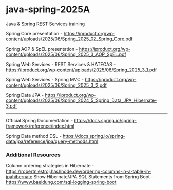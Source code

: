 # java-spring-2025A
Java &amp; Spring REST Services training

Spring Core presentation - https://iproduct.org/wp-content/uploads/2025/06/Spring_2025_02_Spring_Core.pdf

Spring AOP & SpEL presentation - https://iproduct.org/wp-content/uploads/2025/06/Spring_2025_3_AOP_SpEL.pdf

Spring Web Services - REST Services & HATEOAS - https://iproduct.org/wp-content/uploads/2025/06/Spring_2025_3_1.pdf

Spring Web Services - Spring MVC - https://iproduct.org/wp-content/uploads/2025/06/Spring_2025_3_2.pdf

Spring Data JPA - https://iproduct.org/wp-content/uploads/2025/06/Spring_2024_5_Spring_Data_JPA_Hibernate-3.pdf


-----
Official Spring Documentation - https://docs.spring.io/spring-framework/reference/index.html

Spring Data method DSL - https://docs.spring.io/spring-data/jpa/reference/jpa/query-methods.html


### Additional Resources
Column ordering strategies in Hibernate - https://robertniestroj.hashnode.dev/ordering-columns-in-a-table-in-jpahibernate
Show Hibernate/JPA SQL Statements from Spring Boot - https://www.baeldung.com/sql-logging-spring-boot